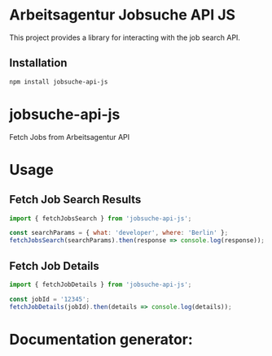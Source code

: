 
# Arbeitsagentur Jobsuche API JS

This project provides a library for interacting with the job search API.

## Installation

```sh
npm install jobsuche-api-js
```
# jobsuche-api-js
Fetch Jobs from Arbeitsagentur API

# Usage
## Fetch Job Search Results

```js
import { fetchJobsSearch } from 'jobsuche-api-js';

const searchParams = { what: 'developer', where: 'Berlin' };
fetchJobsSearch(searchParams).then(response => console.log(response));
```

## Fetch Job Details
```js
import { fetchJobDetails } from 'jobsuche-api-js';

const jobId = '12345';
fetchJobDetails(jobId).then(details => console.log(details));
```

# Documentation generator:

